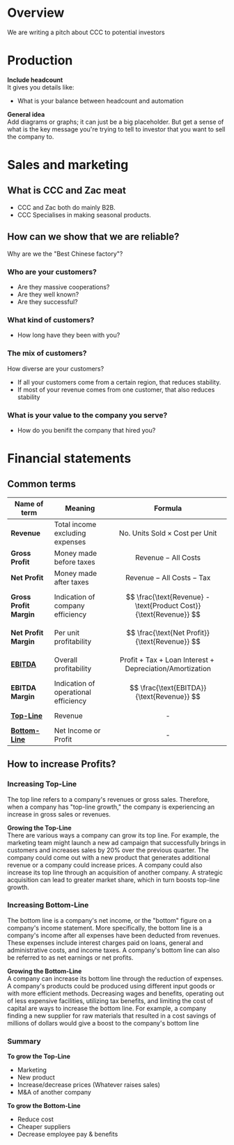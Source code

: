 
# Overview
We are writing a pitch about CCC to potential investors 

# Production

**Include headcount**  
It gives you details like:
- What is your balance between headcount and automation
    

**General idea**  
Add diagrams or graphs; it can just be a big placeholder.
But get a sense of what is the key message you're trying to tell to investor that you want to sell the company to.


# Sales and marketing

## What is CCC and Zac meat

- CCC and Zac both do mainly B2B.  
- CCC Specialises in making seasonal products.

## How can we show that we are reliable?

Why are we the "Best Chinese factory"?

### Who are your customers?

- Are they massive cooperations?
- Are they well known?
- Are they successful?

### What kind of customers?

- How long have they been with you?

### The mix of customers?

How diverse are your customers?  

- If all your customers come from a certain region, that reduces stability.
- If most of your revenue comes from one customer, that also reduces stability

### What is your value to the company you serve?

- How do you benifit the company that hired you?

# Financial statements

## Common terms



| Name of term          | Meaning                         | Formula                           |  
| --------------------- | ------------------------------  | ----------------------------------|  
| **Revenue**               | Total income excluding expenses | $$\text{No. Units Sold} \times \text{Cost per Unit}$$   |  
| **Gross Profit**          | Money made before taxes         | $$\text{Revenue} - \text{All Costs}$$         |  
| **Net Profit**            | Money made after taxes          | $$\text{Revenue} - \text{All Costs} - \text{Tax}$$   |  
| **Gross Profit Margin**   | Indication of company efficiency| $$ \frac{\text{Revenue} - \text{Product Cost}}{\text{Revenue}} $$|  
| **Net Profit Margin**     | Per unit profitability          | $$ \frac{\text{Net Profit}}{\text{Revenue}} $$   |  
| **[EBITDA](https://www.investopedia.com/terms/e/ebitda.asp)**| Overall profitability           | $$ \text{Profit} + \text{Tax} + \text{Loan Interest} + \text{Depreciation/Amortization} $$|  
| **EBITDA Margin**        | Indication of operational efficiency | $$ \frac{\text{EBITDA}}{\text{Revenue}} $$ |  
| **[Top-Line](https://www.investopedia.com/ask/answers/difference-between-bottom-line-and-top-line-growth/)**             | Revenue                         | $$\text{-}$$ |  
| **[Bottom-Line](https://www.investopedia.com/ask/answers/difference-between-bottom-line-and-top-line-growth/)**          | Net Income or Profit            | $$\text{-}$$ |  



## How to increase Profits?

### Increasing Top-Line

The top line refers to a company's revenues or gross sales. Therefore, when a company has "top-line growth," the company is experiencing an increase in gross sales or revenues.

**Growing the Top-Line**  
There are various ways a company can grow its top line. For example, the marketing team might launch a new ad campaign that successfully brings in customers and increases sales by 20% over the previous quarter. The company could come out with a new product that generates additional revenue or a company could increase prices. A company could also increase its top line through an acquisition of another company. A strategic acquisition can lead to greater market share, which in turn boosts top-line growth.

### Increasing Bottom-Line
The bottom line is a company's net income, or the "bottom" figure on a company's income statement. More specifically, the bottom line is a company's income after all expenses have been deducted from revenues. These expenses include interest charges paid on loans, general and administrative costs, and income taxes. A company's bottom line can also be referred to as net earnings or net profits.

**Growing the Bottom-Line**  
A company can increase its bottom line through the reduction of expenses. A company's products could be produced using different input goods or with more efficient methods. Decreasing wages and benefits, operating out of less expensive facilities, utilizing tax benefits, and limiting the cost of capital are ways to increase the bottom line. For example, a company finding a new supplier for raw materials that resulted in a cost savings of millions of dollars would give a boost to the company's bottom line

### Summary
**To grow the Top-Line**
- Marketing
- New product
- Increase/decrease prices (Whatever raises sales)
- M&A of another company  

**To grow the Bottom-Line**
- Reduce cost
- Cheaper suppliers
- Decrease employee pay & benefits



